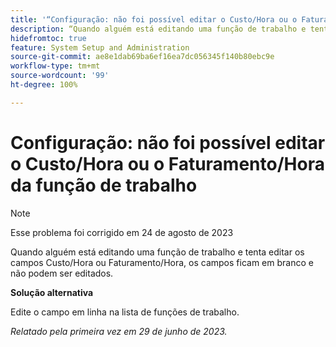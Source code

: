 ```yaml
---
title: '“Configuração: não foi possível editar o Custo/Hora ou o Faturamento/Hora da função de trabalho”'
description: “Quando alguém está editando uma função de trabalho e tenta editar os campos Custo/Hora ou Faturamento/Hora, os campos ficam em branco e não podem ser editados.”
hidefromtoc: true
feature: System Setup and Administration
source-git-commit: ae8e1dab69ba6ef16ea7dc056345f140b80ebc9e
workflow-type: tm+mt
source-wordcount: '99'
ht-degree: 100%

---
```



# Configuração: não foi possível editar o Custo/Hora ou o Faturamento/Hora da função de trabalho



>[!NOTE]
>
>Esse problema foi corrigido em 24 de agosto de 2023

Quando alguém está editando uma função de trabalho e tenta editar os campos Custo/Hora ou Faturamento/Hora, os campos ficam em branco e não podem ser editados.

**Solução alternativa**

Edite o campo em linha na lista de funções de trabalho.

_Relatado pela primeira vez em 29 de junho de 2023._

